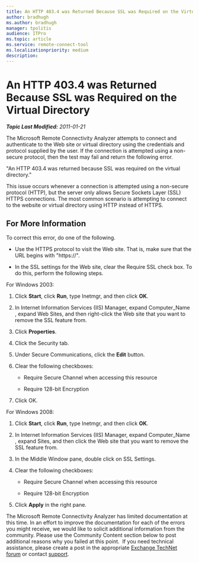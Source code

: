 ```yaml
---
title: An HTTP 403.4 was Returned Because SSL was Required on the Virtual Directory
author: bradhugh
ms.author: bradhugh
manager: tpolitis
audience: ITPro 
ms.topic: article 
ms.service: remote-connect-tool
ms.localizationpriority: medium
description: 
---
```


# An HTTP 403.4 was Returned Because SSL was Required on the Virtual Directory

_**Topic Last Modified:** 2011-01-21_

The Microsoft Remote Connectivity Analyzer attempts to connect and authenticate to the Web site or virtual directory using the credentials and protocol supplied by the user. If the connection is attempted using a non-secure protocol, then the test may fail and return the following error.

"An HTTP 403.4 was returned because SSL was required on the virtual directory."

This issue occurs whenever a connection is attempted using a non-secure protocol (HTTP), but the server only allows Secure Sockets Layer (SSL) HTTPS connections. The most common scenario is attempting to connect to the website or virtual directory using HTTP instead of HTTPS.

<div>

## For More Information

To correct this error, do one of the following.

  - Use the HTTPS protocol to visit the Web site. That is, make sure that the URL begins with "https://".

  - In the SSL settings for the Web site, clear the Require SSL check box. To do this, perform the following steps.

For Windows 2003:

1.  Click **Start**, click **Run**, type Inetmgr, and then click **OK**.

2.  In Internet Information Services (IIS) Manager, expand Computer\_Name , expand Web Sites, and then right-click the Web site that you want to remove the SSL feature from.

3.  Click **Properties**.

4.  Click the Security tab.

5.  Under Secure Communications, click the **Edit** button.

6.  Clear the following checkboxes:
    
      - Require Secure Channel when accessing this resource
    
      - Require 128-bit Encryption

7.  Click OK.

For Windows 2008:

1.  Click **Start**, click **Run**, type Inetmgr, and then click **OK**.

2.  In Internet Information Services (IIS) Manager, expand Computer\_Name , expand Sites, and then click the Web site that you want to remove the SSL feature from.

3.  In the Middle Window pane, double click on SSL Settings.

4.  Clear the following checkboxes:
    
      - Require Secure Channel when accessing this resource
    
      - Require 128-bit Encryption

5.  Click **Apply** in the right pane.

The Microsoft Remote Connectivity Analyzer has limited documentation at this time. In an effort to improve the documentation for each of the errors you might receive, we would like to solicit additional information from the community. Please use the Community Content section below to post additional reasons why you failed at this point.  If you need technical assistance, please create a post in the appropriate [Exchange TechNet forum](https://go.microsoft.com/fwlink/?linkid=73420) or contact [support](https://go.microsoft.com/fwlink/?linkid=8158).

</div>

</div>

<span> </span>

</div>

</div>

</div>

